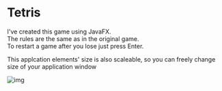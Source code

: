 # Tetris
I've created this game using JavaFX.  
The rules are the same as in the original game.  
To restart a game after you lose just press Enter. 
  
    
This applcation elements' size is also scaleable, so you can freely change size of your application window  
  
![img](https://github.com/MaksimKosyhin/Tetris/img.png)
